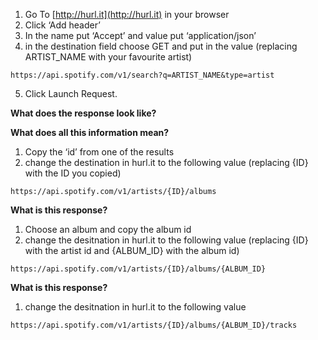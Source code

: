 1. Go To [http://hurl.it](http://hurl.it) in your browser 
2. Click ‘Add header’ 
3. In the name put ‘Accept’ and value put ‘application/json’ 
4. in the destination field choose GET and put in the value (replacing ARTIST_NAME with your favourite artist) 
```
https://api.spotify.com/v1/search?q=ARTIST_NAME&type=artist
```
5. Click Launch Request. 

__What does the response look like?__

__What does all this information mean?__

1. Copy the ‘id’ from one of the results 
2. change the destination in hurl.it to the following value (replacing {ID} with the ID you copied)
```
https://api.spotify.com/v1/artists/{ID}/albums
```


__What is this response?__

1. Choose an album and copy the album id 
2. change the desitnation in hurl.it to the following value (replacing {ID} with the artist id and {ALBUM_ID} with the album id)
```
https://api.spotify.com/v1/artists/{ID}/albums/{ALBUM_ID}
```

__What is this response?__

1. change the desitnation in hurl.it to the following value
```
https://api.spotify.com/v1/artists/{ID}/albums/{ALBUM_ID}/tracks
```

